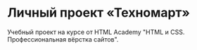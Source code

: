 # Личный проект «Техномарт»

Учебный проект на курсе от HTML Academy "HTML и CSS. Профессиональная вёрстка сайтов".

